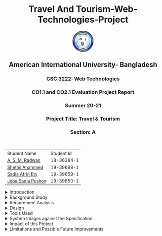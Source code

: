 <h1  align="center">Travel And Tourism-Web-Technologies-Project</h1>
 <section>
<center>
<table align="center" >
                  <p  align="center"><img src="https://github.com/radwanromy/Three.js-WebGL-3D-website-project-By-A_S_M_Radwan/blob/master/aiub.png" class="w3-round"  align="center"></p>
                                                <h2  align="center">American International University- Bangladesh</h2>

<h3 align="center">CSC 3222: Web Technologies</h3>

<h3 align="center">CO1.1 and CO2.1 Evaluation
Project Report</h3>
<h3 align="center">Summer 20-21</h3>
<h3 align="center">Project Title: Travel & Tourism</h3>
<h3 align="center">Section: A</h3>
<br>

<tr><td>
Student Name
</td>
<td>
 Student Id
</td></tr>
<tr><td>
	<a href="https://github.com/radwanromy" >A. S. M. Radwan</a>
</td>
<td>
18-36384-1
</td></tr>
<tr><td>
	<a href="https://github.com/Shethil" >Shethil Ahammed	</a>
</td>
<td>
  19-39698-1
</td></tr>
<tr><td>
	<a href="https://github.com/sadia-ety" >Sadia Afrin Ety  	</a>
</td>
<td>
19-39659-1
</td></tr>
<tr><td><a href="https://github.com/Pushon-19-39650-1" >Jeba Sadia Pushon    	</a>

</td>
<td>
	19-39650-1
</td></tr>
</table>
</center>
</section>

<details>
<summary>
 Introduction
</summary>
 Modern life has become hectic, surrounded by so many 
responsibilities. Fulfilling those responsibilities life becomes 
monotonous. To restore energy and get sometime out of this 
gloomy, busy life people want to get lost in the serenity of 
mother-nature. Hence, they like to travel. But when it comes to 
travelling, there comes so many things to be considered –
which place to go, is it safe, how much time will it take to go, 
what are the available transport systems, are there any hotels 
to stay, how much do they cost, which are the tourist spots, etc. 
People want to go for travelling to be relieved from stress, but 
they become more stressed when planning for a tour. So, the 
main objective of our system is to give all the necessary 
information about the places and make necessary 
arrangements such as, transportations, hotel booking, rent-vehicles facilities to go around the places. Our goal is to ensure that 
the user doesn’t have to go through any hassle and enjoy their 
trip fully.
</details>
<details>
<summary>
Background Study
</summary>

This is a system to ease the planning of 
tour for a user. If a user is not already a member he needs to 
sign up, otherwise he signs in with his email and password. The 
system checks user’s email and password. If the email and 
password is correct then the user goes to the homepage of the 
system, otherwise the system prompt an error message saying, 
“Incorrect Password!” If a user forgets his password, he can
recover his password by clicking on “Forgot Password” section. 
An email with password recovery is sent to user’s email address 
by the system in order to retrieve the password. In the 
homepage, a user can search for a place by division or by 
popularity or by name. System provides the details of the place 
that user searched, with descriptions, photos and reviews by 
other users who already visited it. A user can mark the place as 
interested by tapping a star sign by the place name. This will 
help the user to get notified with new reviews or photos about 
the place. If a user want make a booking for a place of his 
choice, he can tap on the booking option and a new page for 
booking will pop up. In the booking page, a user can choose the 
time when he wants to visit the place, how many days will he 
stay there etc. A user needs to select a transport system which 
can a bus or a train or a private car or by air. Then he needs to 
select his preferable options to book a hotel either only rooms 
or rooms and foods. After fulfilling all the details a receipt 
showing costs will pop up. User can make the payment by 
online banking. 
</details>
<details>
<summary>
Requirement Analysis
</summary>
	<pre>


<details>
<summary>
User Category
</summary>



There are n-types of Users here. They are:

•	Customer\User Account,<br>
•	Travel Agency Admin, <br>
•	Hotel System Admin, and <br>
•	Vehicles Rental Service Provider.<br>
</details>

<details>
<summary>
Feature List
</summary>

<details>
<summary>
Customer\User Account
</summary>
	
In this project the “Customer\User Account” has the following features:
1)	Can sign up as a customer.
2)	Can login as a customer.
3)	Can see all of our facilities.
4)	Can buy tickets for travel.
5)	Can search places.
6)	Can contact with us using contact form.
7)	Can update their profile.
8)	Can show history.
9)	Can register for hotels according to level.
10)	Can register for hotel rooms based on duration.
11)	Can register for hotel room with many facilities or without. 
12)	Can rent vehicles. 
13)	Can see people’s ratings on specific places.
14)	Can rate their journey.
15)	Can log out from the system.

</details>

<details>
<summary>
Travel Agency Admin
</summary>

In this project the “Travel Agency Admin” has the following features:
1)	Can login as an admin.
2)	Can add new trip information along with the route.
3)	Can add travel period facilities.
4)	Can add seat details.
5)	Can perform customer registration to buy tickets.
6)	Can book seats for customers.
7)	Can check all customer details and their history.
8)	Can add employee to their system.
9)	Can see employee details.
10)	Can delete employee.
11)	Can set reservation.
12)	Can add trip seat info with customer details.
13)	Can remove customer information 
14)	Can see whole history of their customer with agency.
15)	Can log out of from the system.
</details>

<details>
<summary>
Hotel System Admin
</summary>
In this project the “Hotel System Admin” has the following features:<br><br>
1)	Can login as an admin.<br>
2)	Can add new hotels information.<br>
3)	Can add hotels according to level.<br>
4)	Can add rooms based on duration.<br>
5)	Can add room with many facilities or without. <br>
6)	Can set hotels in system according to place and levels.<br>
7)	Can perform customer registration.<br>
8)	Can check in customers to their hotel.<br>
9)	Can check out customers from their hotel.<br>
10)	Can check all customer details (In hotel customers and checkout customers).<br>
11)	Can add employee to their system.<br>
12)	Can see employee details.<br>
13)	Can delete employee.<br>
14)	Can see whole history of their customer in hotels.<br>
15)	Can log out from the system.<br>
</details>

<details>
<summary>
Vehicles Rental Service Provider
</summary>
In this project the “Vehicles Rental Service Provider” has the following features:<br><br>
1)	Can login as an admin.<br>
2)	Can add new vehicles information.<br>
3)	Can add seat information according to vehicles.<br>
4)	Can add vehicles facilities information.<br>
5)	Can perform customer registration to rent vehicles.<br>
6)	Can book vehicles for customers.<br>
7)	Can check all customer details and their history.<br>
8)	Can add employee to their system.<br>
9)	Can see employee details.<br>
10)	Can delete employee.<br>
11)	Can set reservation for rent.<br>
12)	Can add vehicles rent info with customer details.<br>
13)	Can remove customer information. <br>
14)	Can see whole history of their customer with agency.<br>
15)	Can log out of from the system.<br>
</details>
</details>
</details>
<details> 
<summary>
Design
</summary>

Draw an entity diagram of your project here. 
	
![fghfghfgh](https://user-images.githubusercontent.com/50805604/124064398-7b8fdb00-da56-11eb-85de-837778785729.png)
![Captsdefwarefewrfewrfewrferferure](https://user-images.githubusercontent.com/50805604/124064196-1cca6180-da56-11eb-8961-e094ebd09009.JPG)
![208586568_1490051264708872_2078800307963095179_n](https://user-images.githubusercontent.com/50805604/124064286-41bed480-da56-11eb-827f-1a434422b4e9.jpg)
![200208245_862814507693268_426094989368035440_n](https://user-images.githubusercontent.com/50805604/124064318-51d6b400-da56-11eb-8359-506a1c5e73b9.jpg)

</details>






<details>
<summary>
Tools Used
</summary>




To develop this project, we have used the following:<br>

•	Microsoft Word<br>
•	Smart Draw<br>
•	Snipping Tool<br>
•	PHP<br>
•	HTML<br>
•	Microsoft Word<br>
•	Smart Draw<br>
•	Snipping Tool<br>
•	Brackets<br>
•	Xampp<br>
•	VS code<br>
•	Microsoft Edge<br>
•	Chrome<br>
</details>

<details>
<summary>
System Images against the Specification
</summary>	
Give a screen shot of some GUIs (Midterm project) and write a very small description (Maximum 40 words) for each of the GUIs.

	![Captdcfsdfcadfcwsedfure](https://user-images.githubusercontent.com/50805604/124065421-9e22f380-da58-11eb-917e-bbce7268db0f.JPG)
![Captqwdergsrtghryhryghure](https://user-images.githubusercontent.com/50805604/124065433-a54a0180-da58-11eb-8e0a-71bdaa2d3619.JPG)
![Captdfgdfgdgedgure](https://user-images.githubusercontent.com/50805604/124065441-a8dd8880-da58-11eb-8335-999c86cea5e2.JPG)

	
</details>
<details>
<summary>
Impact of this Project
</summary>
With the evolving society and the increasing access to the internet nowadays it’s much easier and cost efficient to provide services to customers through different apps. Below are some of the crucial importance pointed out:<br>
1.	 Easy access for the customers<br>
2.	Easy account creation and online updates<br>
3.	Live travel advice<br>
4.	Receiving travel information online.<br>
5.	Secured services<br>
</details>
<details>
<summary>
Limitations and Possible Future Improvements
</summary>
	
Since we are at the beginning level so there are some limitation in our project.Those limitations will be accomplished over time.We can add
some features to improve our project.We can add some features for user like:<br>
1. Special offer <br>
2. Family package<br>
3. Single package <br>
4. Holiday plan<br>
<br>
We can add more details about toruism place & can improve our Home Page.We can open a suggestion section where user can suggested us their requirements,
We will review their suggestions & if their requirements are valid then we will work on this, By this we can improve our project in future.<br>

</details>


